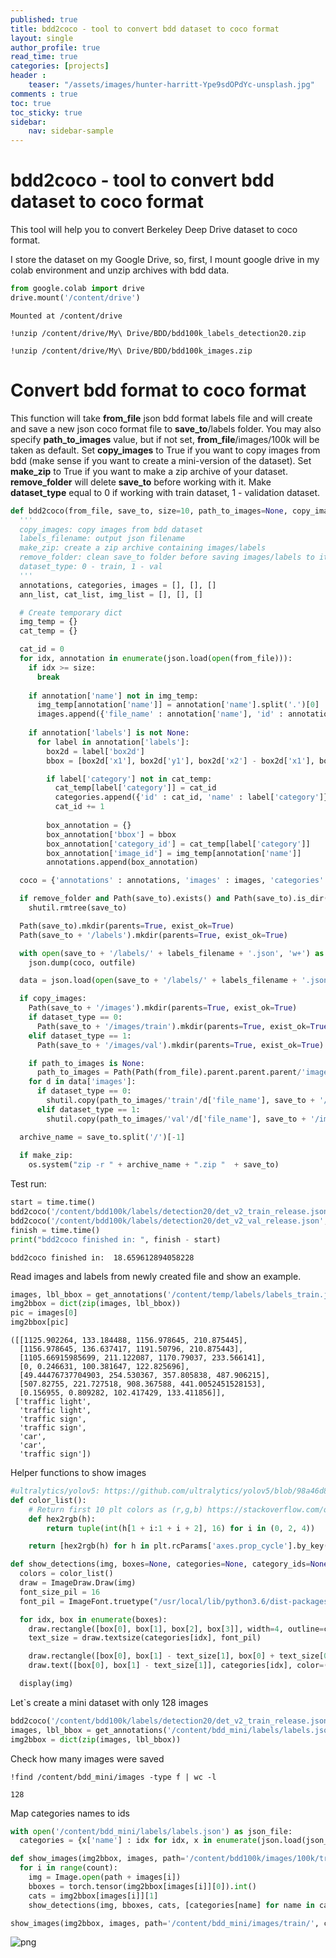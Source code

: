 ```yaml
---
published: true
title: bdd2coco - tool to convert bdd dataset to coco format
layout: single
author_profile: true
read_time: true
categories: [projects]
header :
    teaser: "/assets/images/hunter-harritt-Ype9sdOPdYc-unsplash.jpg"
comments : true
toc: true
toc_sticky: true
sidebar:
    nav: sidebar-sample
---
```


# bdd2coco - tool to convert bdd dataset to coco format

This tool will help you to convert Berkeley Deep Drive dataset to coco format. 

I store the dataset on my Google Drive, so, first, I mount google drive in my colab environment and unzip archives with bdd data.

```python
from google.colab import drive
drive.mount('/content/drive')
```

    Mounted at /content/drive


```
!unzip /content/drive/My\ Drive/BDD/bdd100k_labels_detection20.zip
```


```
!unzip /content/drive/My\ Drive/BDD/bdd100k_images.zip
```


# Convert bdd format to coco format
This function will take **from_file** json bdd format labels file and will create and save a new json coco format file to **save_to**/labels folder. You may also specify **path_to_images** value, but if not set, **from_file**/images/100k will be taken as default. Set **copy_images** to True if you want to copy images from bdd (make sense if you want to create a mini-version of the dataset). Set **make_zip** to True if you want to make a zip archive of your dataset. **remove_folder** will delete **save_to** before working with it. Make **dataset_type** equal to 0 if working with train dataset, 1 - validation dataset.


```python
def bdd2coco(from_file, save_to, size=10, path_to_images=None, copy_images=True, labels_filename="labels", make_zip=False, remove_folder=True, dataset_type=0):
  '''
  copy_images: copy images from bdd dataset
  labels_filename: output json filename
  make_zip: create a zip archive containing images/labels
  remove_folder: clean save_to folder before saving images/labels to it
  dataset_type: 0 - train, 1 - val
  '''
  annotations, categories, images = [], [], []
  ann_list, cat_list, img_list = [], [], []

  # Create temporary dict
  img_temp = {}
  cat_temp = {}

  cat_id = 0
  for idx, annotation in enumerate(json.load(open(from_file))):
    if idx >= size:
      break
    
    if annotation['name'] not in img_temp:
      img_temp[annotation['name']] = annotation['name'].split('.')[0]
      images.append({'file_name' : annotation['name'], 'id' : annotation['name'].split('.')[0]})
    
    if annotation['labels'] is not None:
      for label in annotation['labels']:
        box2d = label['box2d']
        bbox = [box2d['x1'], box2d['y1'], box2d['x2'] - box2d['x1'], box2d['y2'] - box2d['y1']]

        if label['category'] not in cat_temp:
          cat_temp[label['category']] = cat_id
          categories.append({'id' : cat_id, 'name' : label['category']})
          cat_id += 1
        
        box_annotation = {}
        box_annotation['bbox'] = bbox
        box_annotation['category_id'] = cat_temp[label['category']]
        box_annotation['image_id'] = img_temp[annotation['name']]
        annotations.append(box_annotation)

  coco = {'annotations' : annotations, 'images' : images, 'categories' : categories}

  if remove_folder and Path(save_to).exists() and Path(save_to).is_dir():
    shutil.rmtree(save_to)

  Path(save_to).mkdir(parents=True, exist_ok=True)
  Path(save_to + '/labels').mkdir(parents=True, exist_ok=True)

  with open(save_to + '/labels/' + labels_filename + '.json', 'w+') as outfile:
    json.dump(coco, outfile)

  data = json.load(open(save_to + '/labels/' + labels_filename + '.json'))

  if copy_images:
    Path(save_to + '/images').mkdir(parents=True, exist_ok=True)
    if dataset_type == 0:
      Path(save_to + '/images/train').mkdir(parents=True, exist_ok=True)
    elif dataset_type == 1:
      Path(save_to + '/images/val').mkdir(parents=True, exist_ok=True)

    if path_to_images is None:
      path_to_images = Path(Path(from_file).parent.parent.parent/'images/100k')
    for d in data['images']:
      if dataset_type == 0:
        shutil.copy(path_to_images/'train'/d['file_name'], save_to + '/images/train')
      elif dataset_type == 1:
        shutil.copy(path_to_images/'val'/d['file_name'], save_to + '/images/val')

  archive_name = save_to.split('/')[-1]
  
  if make_zip:
    os.system("zip -r " + archive_name + ".zip "  + save_to)
```

Test run:

```python
start = time.time()
bdd2coco('/content/bdd100k/labels/detection20/det_v2_train_release.json', '/content/temp', labels_filename="labels_train", dataset_type=0, remove_folder=True)
bdd2coco('/content/bdd100k/labels/detection20/det_v2_val_release.json', '/content/temp', labels_filename="labels_val", dataset_type=1, remove_folder=False)
finish = time.time()
print("bdd2coco finished in: ", finish - start)
```

    bdd2coco finished in:  18.659612894058228


Read images and labels from newly created file and show an example.

```python
images, lbl_bbox = get_annotations('/content/temp/labels/labels_train.json')
img2bbox = dict(zip(images, lbl_bbox))
pic = images[0]
img2bbox[pic]
```
    ([[1125.902264, 133.184488, 1156.978645, 210.875445],
      [1156.978645, 136.637417, 1191.50796, 210.875443],
      [1105.66915985699, 211.122087, 1170.79037, 233.566141],
      [0, 0.246631, 100.381647, 122.825696],
      [49.44476737704903, 254.530367, 357.805838, 487.906215],
      [507.82755, 221.727518, 908.367588, 441.0052451528153],
      [0.156955, 0.809282, 102.417429, 133.411856]],
     ['traffic light',
      'traffic light',
      'traffic sign',
      'traffic sign',
      'car',
      'car',
      'traffic sign'])


Helper functions to show images


```python
#ultralytics/yolov5: https://github.com/ultralytics/yolov5/blob/98a46d8e82969445cecfae2aa21929dbebd6a3de/utils/plots.py#L29
def color_list():
    # Return first 10 plt colors as (r,g,b) https://stackoverflow.com/questions/51350872/python-from-color-name-to-rgb
    def hex2rgb(h):
        return tuple(int(h[1 + i:1 + i + 2], 16) for i in (0, 2, 4))

    return [hex2rgb(h) for h in plt.rcParams['axes.prop_cycle'].by_key()['color']]

def show_detections(img, boxes=None, categories=None, category_ids=None):
  colors = color_list()
  draw = ImageDraw.Draw(img)
  font_size_pil = 16
  font_pil = ImageFont.truetype("/usr/local/lib/python3.6/dist-packages/matplotlib/mpl-data/fonts/ttf/DejaVuSans.ttf", size=font_size_pil)

  for idx, box in enumerate(boxes):
    draw.rectangle([box[0], box[1], box[2], box[3]], width=4, outline=colors[int(category_ids[idx]) % 10])  # box
    text_size = draw.textsize(categories[idx], font_pil)

    draw.rectangle([box[0], box[1] - text_size[1], box[0] + text_size[0], box[1]], fill=colors[int(category_ids[idx]) % 10])  # box for text
    draw.text([box[0], box[1] - text_size[1]], categories[idx], color=(255, 255, 255), font=font_pil) # text

  display(img)
```

Let`s create a mini dataset with only 128 images


```python
bdd2coco('/content/bdd100k/labels/detection20/det_v2_train_release.json', '/content/bdd_mini', labels_filename="labels", size=128)
images, lbl_bbox = get_annotations('/content/bdd_mini/labels/labels.json')
img2bbox = dict(zip(images, lbl_bbox))
```

Check how many images were saved

```
!find /content/bdd_mini/images -type f | wc -l
```

    128


Map categories names to ids 


```python
with open('/content/bdd_mini/labels/labels.json') as json_file:
  categories = {x['name'] : idx for idx, x in enumerate(json.load(json_file)['categories'])}
```


```python
def show_images(img2bbox, images, path='/content/bdd100k/images/100k/train/', count=1):
  for i in range(count):
    img = Image.open(path + images[i])
    bboxes = torch.tensor(img2bbox[images[i]][0]).int()
    cats = img2bbox[images[i]][1]
    show_detections(img, bboxes, cats, [categories[name] for name in cats])
```


```python
show_images(img2bbox, images, path='/content/bdd_mini/images/train/', count=1)
```


![png](images/BDDWorkWithData_1_24_0.png)
